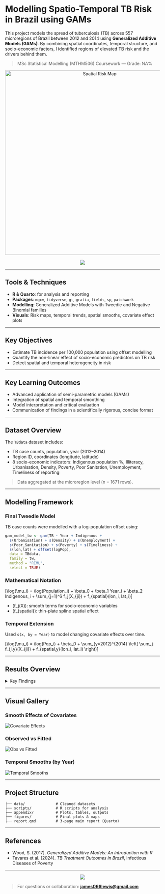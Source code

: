# Modelling Spatio-Temporal TB Risk in Brazil using GAMs

This project models the spread of tuberculosis (TB) across 557 microregions of Brazil between 2012 and 2014 using **Generalized Additive Models (GAMs)**. By combining spatial coordinates, temporal structure, and socio-economic factors, I identified regions of elevated TB risk and the drivers behind them.

> MSc Statistical Modelling (MTHM506) Coursework — Grade: NA%

<p align="center">
  <img src="https://github.com/KetchupJL/university-projects/blob/main/Statistical%20Data%20Modelling%20Projects%20-%20MTHM506/Coursework%202%20-%20Project/Figures/map.png" alt="Spatial Risk Map" width="600"/>
  <br><br>
  <a href="./report.qmd">
    <img src="https://img.shields.io/badge/View%20Full%20Report-PDF-blue?style=for-the-badge"/>
  </a>
</p>

---

## Tools & Techniques
- **R & Quarto**: for analysis and reporting
- **Packages**: `mgcv`, `tidyverse`, `gt`, `gratia`, `fields`, `sp`, `patchwork`
- **Modelling**: Generalized Additive Models with Tweedie and Negative Binomial families
- **Visuals**: Risk maps, temporal trends, spatial smooths, covariate effect plots

---

## Key Objectives
- Estimate TB incidence per 100,000 population using offset modelling
- Quantify the non-linear effect of socio-economic predictors on TB risk
- Detect spatial and temporal heterogeneity in risk

---

## Key Learning Outcomes

- Advanced application of semi-parametric models (GAMs)
- Integration of spatial and temporal smoothing
- Model interpretation and critical evaluation
- Communication of findings in a scientifically rigorous, concise format

---

## Dataset Overview

The `TBdata` dataset includes:
- TB case counts, population, year (2012–2014)
- Region ID, coordinates (longitude, latitude)
- 8 socio-economic indicators: Indigenous population %, Illiteracy, Urbanisation, Density, Poverty, Poor Sanitation, Unemployment, Timeliness of reporting

> Data aggregated at the microregion level (n = 1671 rows).

---

## Modelling Framework

### Final Tweedie Model
TB case counts were modelled with a log-population offset using:

```r
gam_model_tw <- gam(TB ~ Year + Indigenous + 
  s(Urbanisation) + s(Density) + s(Unemployment) + 
  s(Poor_Sanitation) + s(Poverty) + s(Timeliness) + 
  s(lon,lat) + offset(logPop),
  data = TBdata,
  family = tw,
  method = "REML",
  select = TRUE)
```

### Mathematical Notation

\[\log(\mu_i) = \log(Population_i) + \beta_0 + \beta_1 Year_i + \beta_2 Indigenous_i + \sum_{j=1}^6 f_j(X_{ji}) + f_{spatial}(lon_i, lat_i)\]

- \(f_j(X)\): smooth terms for socio-economic variables
- \(f_{spatial}\): thin-plate spline spatial effect

### Temporal Extension
Used `s(x, by = Year)` to model changing covariate effects over time.

\[\log(\mu_i) = \log(Pop_i) + \beta_0 + \sum_{y=2012}^{2014} \left( \sum_j f_{j,y}(X_{ji}) + f_{spatial,y}(lon_i, lat_i) \right)\]

---

## Results Overview

<details>
<summary>Key Findings</summary>

- Strong risk predictors: Poverty, Poor Sanitation, Timeliness of reporting
- Spatial clusters: High TB burden near Manaus, Cuiabá, Santos
- Temporal trends: Stable risk patterns, modest increase in poverty and Indigenous risk over time
- Model accuracy: Adjusted R² = 0.902, Deviance explained = 59.7%

</details>

---

## Visual Gallery

### Smooth Effects of Covariates
![Covariate Effects](https://github.com/KetchupJL/university-projects/blob/main/Statistical%20Data%20Modelling%20Projects%20-%20MTHM506/Coursework%202%20-%20Project/Figures/covariates.png)

### Observed vs Fitted
![Obs vs Fitted](https://github.com/KetchupJL/university-projects/blob/main/Statistical%20Data%20Modelling%20Projects%20-%20MTHM506/Coursework%202%20-%20Project/Figures/obv_vs_fit.png)

### Temporal Smooths (by Year)
![Temporal Smooths](https://github.com/KetchupJL/university-projects/blob/main/Statistical%20Data%20Modelling%20Projects%20-%20MTHM506/Coursework%202%20-%20Project/Figures/temporal_smooths.png)

---

## Project Structure

```
├── data/              # Cleaned datasets
├── scripts/           # R scripts for analysis
├── appendix/          # Plots, tables, outputs
├── figures/           # Final plots & maps
├── report.qmd         # 3-page main report (Quarto)
```

---

## References
- Wood, S. (2017). *Generalized Additive Models: An Introduction with R*
- Tavares et al. (2024). *TB Treatment Outcomes in Brazil*, Infectious Diseases of Poverty

---

<p align="center">
  <img src="https://img.shields.io/badge/MSc%20Project%20Grade-NA%25-blue?style=for-the-badge"/>
</p>

> For questions or collaboration: **james066lewis@gmail.com**

